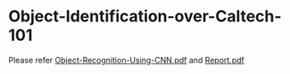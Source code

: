 # Object-Identification-over-Caltech-101

Please refer [Object-Recognition-Using-CNN.pdf](Object-Recognition-Using-CNN.pdf) and [Report.pdf](Report.pdf)
